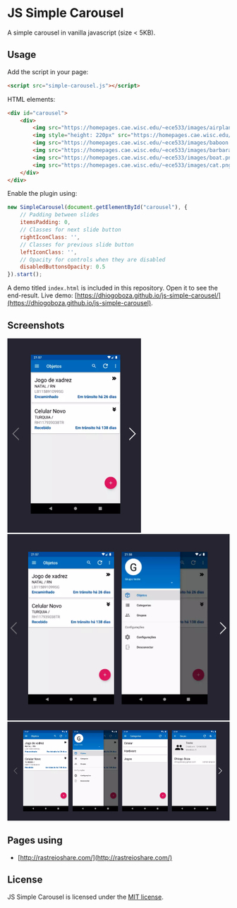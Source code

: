 JS Simple Carousel
========

A simple carousel in vanilla javascript (size < 5KB).

Usage
-----

Add the script in your page:

```html
<script src="simple-carousel.js"></script>
```

HTML elements:
```html
<div id="carousel">
    <div>
        <img src="https://homepages.cae.wisc.edu/~ece533/images/airplane.png">
        <img style="height: 220px" src="https://homepages.cae.wisc.edu/~ece533/images/arctichare.png">
        <img src="https://homepages.cae.wisc.edu/~ece533/images/baboon.png">
        <img src="https://homepages.cae.wisc.edu/~ece533/images/barbara.png">
        <img src="https://homepages.cae.wisc.edu/~ece533/images/boat.png">
        <img src="https://homepages.cae.wisc.edu/~ece533/images/cat.png">
    </div>
</div>
```

Enable the plugin using:

```js
new SimpleCarousel(document.getElementById("carousel"), {
    // Padding between slides
    itemsPadding: 0,
    // Classes for next slide button
    rightIconClass: '',
    // Classes for previous slide button
    leftIconClass: '',
    // Opacity for controls when they are disabled
    disabledButtonsOpacity: 0.5
}).start();
```

A demo titled `index.html` is included in this repository. Open it to see the end-result. Live demo: [https://dhiogoboza.github.io/js-simple-carousel/](https://dhiogoboza.github.io/js-simple-carousel).

Screenshots
-------

![Screenshot 01](screenshots/01.png?raw=true "1 slide visible")
![Screenshot 02](screenshots/02.png?raw=true "2 slide visible")
![Screenshot 03](screenshots/03.png?raw=true "4 slide visible")

Pages using
-------
* [http://rastreioshare.com/](http://rastreioshare.com/)

License
-------

JS Simple Carousel is licensed under the [MIT license](LICENSE).
